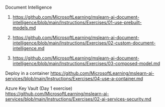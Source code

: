 Document Intelligence 
1. https://github.com/MicrosoftLearning/mslearn-ai-document-intelligence/blob/main/Instructions/Exercises/01-use-prebuilt-models.md

2. https://github.com/MicrosoftLearning/mslearn-ai-document-intelligence/blob/main/Instructions/Exercises/02-custom-document-intelligence.md

3. https://github.com/MicrosoftLearning/mslearn-ai-document-intelligence/blob/main/Instructions/Exercises/03-composed-model.md

Deploy in a container 
https://github.com/MicrosoftLearning/mslearn-ai-services/blob/main/Instructions/Exercises/04-use-a-container.md

Azure Key Vault (Day 1 exercise)
https://github.com/MicrosoftLearning/mslearn-ai-services/blob/main/Instructions/Exercises/02-ai-services-security.md

